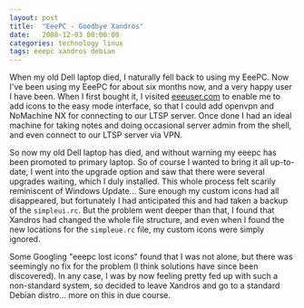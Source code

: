 ```yaml
---
layout: post
title:  "EeePC - Goodbye Xandros"
date:   2008-12-03 00:00:00
categories: technology linux
tags: eeepc xandros debian
---
```


When my old Dell laptop died, I naturally fell back to using my EeePC.  Now I've been using my EeePC for about six months now, and a very happy user I have been.  When I first bought it, I visited [eeeuser.com](http://wiki.eeeuser.com/howto:beginners_guide) to enable me to add icons to the easy mode interface, so that I could add openvpn and NoMachine NX for connecting to our LTSP server.  Once done I had an ideal machine for taking notes and doing occasional server admin from the shell, and even connect to our LTSP server via VPN.

<!--more-->

So now my old Dell laptop has died, and without warning my eeepc has been promoted to primary laptop.  So of course I wanted to bring it all up-to-date, I went into the upgrade option and saw that there were several upgrades waiting, which I duly installed.  This whole process felt scarily reminiscent of Windows Update... Sure enough my custom icons had all disappeared, but fortunately I had anticipated this and had taken a backup of the `simpleui.rc`.  But the problem went deeper than that, I found that Xandros had changed the whole file structure, and even when I found the new locations for the `simpleue.rc` file, my custom icons were simply ignored.

Some Googling "eeepc lost icons" found that I was not alone, but there was seemingly no fix for the problem (I think solutions have since been discovered).  In any case, I was by now feeling pretty fed up with such a non-standard system, so decided to leave Xandros and go to a standard Debian distro... more on this in due course.
